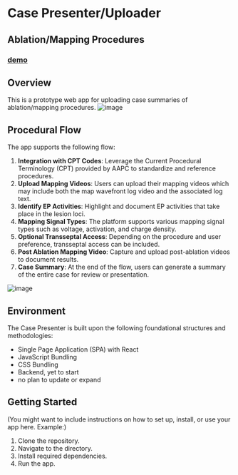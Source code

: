# Case Presenter/Uploader
## Ablation/Mapping Procedures

### [demo](https://case826.netlify.app/)

## Overview

This is a prototype web app for uploading case summaries of ablation/mapping procedures.
![image](https://github.com/metatatt/handChecker/assets/100538673/68c6a5b8-3539-4c1e-b7c4-d6fe479fd332)

## Procedural Flow

The app supports the following flow:

1. **Integration with CPT Codes**: Leverage the Current Procedural Terminology (CPT) provided by AAPC to standardize and reference procedures.
2. **Upload Mapping Videos**: Users can upload their mapping videos which may include both the map wavefront log video and the associated log text.
3. **Identify EP Activities**: Highlight and document EP activities that take place in the lesion loci.
4. **Mapping Signal Types**: The platform supports various mapping signal types such as voltage, activation, and charge density.
5. **Optional Transseptal Access**: Depending on the procedure and user preference, transseptal access can be included.
6. **Post Ablation Mapping Video**: Capture and upload post-ablation videos to document results.
7. **Case Summary**: At the end of the flow, users can generate a summary of the entire case for review or presentation.

![image](https://github.com/metatatt/case826/assets/100538673/84eab349-273a-45a4-b1ae-0fb664d27bfa)

## Environment

The Case Presenter is built upon the following foundational structures and methodologies:

- Single Page Application (SPA) with React
- JavaScript Bundling
- CSS Bundling
- Backend, yet to start
- no plan to update or expand

## Getting Started

(You might want to include instructions on how to set up, install, or use your app here. Example:)

1. Clone the repository.
2. Navigate to the directory.
3. Install required dependencies.
4. Run the app.
